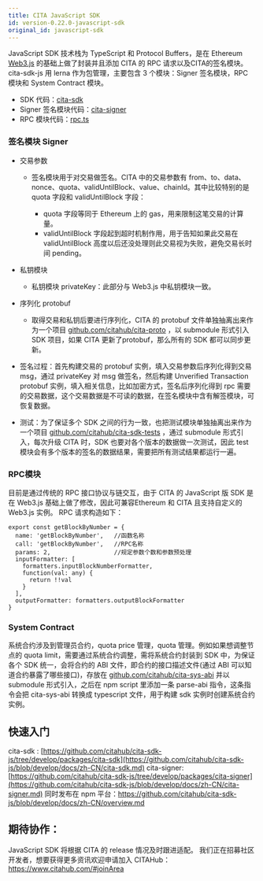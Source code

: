 ```yaml
---
title: CITA JavaScript SDK
id: version-0.22.0-javascript-sdk
original_id: javascript-sdk
---
```


JavaScript SDK 技术栈为 TypeScript 和 Protocol Buffers，是在 Ethereum [Web3.js](https://github.com/ethereum/web3.js/) 的基础上做了封装并且添加 CITA 的 RPC 请求以及CITA的签名模块。 cita-sdk-js 用 lerna 作为包管理，主要包含 3 个模块：Signer 签名模块，RPC 模块和 System Contract 模块。

* SDK 代码：[cita-sdk](https://github.com/citahub/cita-sdk-js/tree/develop/packages/cita-sdk) 
* Signer 签名模块代码：[cita-signer](https://github.com/citahub/cita-sdk-js/tree/develop/packages/cita-signer) 
* RPC 模块代码：[rpc.ts](https://github.com/citahub/cita-sdk-js/blob/develop/packages/cita-sdk/src/base/rpc.ts)

### 签名模块 Signer

* 交易参数
    
    * 签名模块用于对交易做签名。CITA 中的交易参数有 from、to、data、nonce、quota、validUntilBlock、value、chainId。其中比较特别的是 quota 字段和 validUntilBlock 字段：
        
        * quota 字段等同于 Ethereum 上的 gas，用来限制这笔交易的计算量。
        * validUntilBlock 字段起到超时机制作用，用于告知如果此交易在 validUntilBlock 高度以后还没处理则此交易视为失败，避免交易长时间 pending。

* 私钥模块
    
    * 私钥模块 privateKey：此部分与 Web3.js 中私钥模块一致。
* 序列化 protobuf 
    * 取得交易和私钥后要进行序列化，CITA 的 protobuf 文件单独抽离出来作为一个项目 [github.com/citahub/cita-proto](http://github.com/citahub/cita-proto) ，以 submodule 形式引入 SDK 项目，如果 CITA 更新了protobuf，那么所有的 SDK 都可以同步更新。
* 签名过程：首先构建交易的 protobuf 实例，填入交易参数后序列化得到交易 msg，通过 privateKey 对 msg 做签名，然后构建 Unverified Transaction protobuf 实例，填入相关信息，比如加密方式，签名后序列化得到 rpc 需要的交易数据，这个交易数据是不可读的数据，在签名模块中含有解签模块，可恢复数据。
* 测试：为了保证多个 SDK 之间的行为一致，也把测试模块单独抽离出来作为一个项目 [github.com/citahub/cita-sdk-tests](http://github.com/citahub/cita-sdk-tests) ，通过 submodule 形式引入，每次升级 CITA 时，SDK 也要对各个版本的数据做一次测试，因此 test 模块会有多个版本的签名的数据结果，需要把所有测试结果都运行一遍。

### RPC模块

目前是通过传统的 RPC 接口协议与链交互，由于 CITA 的 JavaScript 版 SDK 是在 Web3.js 基础上做了修改，因此可兼容Ethereum 和 CITA 且支持自定义的 Web3.js 实例。 RPC 请求构造如下：

    export const getBlockByNumber = {
      name: 'getBlockByNumber',   //函数名称
      call: 'getBlockByNumber',   //RPC名称
      params: 2,                  //规定参数个数和参数预处理
      inputFormatter: [
        formatters.inputBlockNumberFormatter,
        function(val: any) {
          return !!val
        }
      ],
      outputFormatter: formatters.outputBlockFormatter
    }
    

### System Contract

系统合约涉及到管理员合约，quota price 管理，quota 管理。例如如果想调整节点的 quota limit，需要通过系统合约调整，需将系统合约封装到 SDK 中，为保证各个 SDK 统一，会将合约的 ABI 文件，即合约的接口描述文件(通过 ABI 可以知道合约暴露了哪些接口)，存放在 [github.com/citahub/cita-sys-abi](http://github.com/citahub/cita-sys-abi) 并以 submodule 形式引入，之后在 npm script 里添加一条 parse-abi 指令，这条指令会把 cita-sys-abi 转换成 typescript 文件，用于构建 sdk 实例时创建系统合约实例。

## 快速入门

cita-sdk : [https://github.com/citahub/cita-sdk-js/tree/develop/packages/cita-sdk](https://github.com/citahub/cita-sdk-js/blob/develop/docs/zh-CN/cita-sdk.md) cita-signer: [https://github.com/citahub/cita-sdk-js/tree/develop/packages/cita-signer](https://github.com/citahub/cita-sdk-js/blob/develop/docs/zh-CN/cita-signer.md) 同时发布在 npm 平台：https://github.com/citahub/cita-sdk-js/blob/develop/docs/zh-CN/overview.md

## 期待协作：

JavaScript SDK 将根据 CITA 的 release 情况及时跟进适配。 我们正在招募社区开发者，想要获得更多资讯欢迎申请加入 CITAHub：https://www.citahub.com/#joinArea
